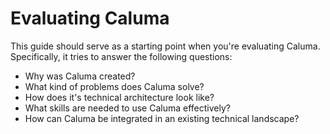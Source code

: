 # Evaluating Caluma

This guide should serve as a starting point when you're evaluating Caluma. Specifically, it tries to answer the following questions:

* Why was Caluma created?
* What kind of problems does Caluma solve?
* How does it's technical architecture look like?
* What skills are needed to use Caluma effectively?
* How can Caluma be integrated in an existing technical landscape?

